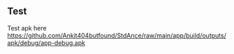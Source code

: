 ## Test
Test apk here https://github.com/Ankit404butfound/StdAnce/raw/main/app/build/outputs/apk/debug/app-debug.apk
